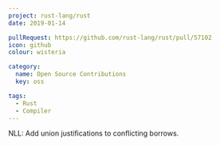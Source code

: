 ```yaml
---
project: rust-lang/rust
date: 2019-01-14

pullRequest: https://github.com/rust-lang/rust/pull/57102
icon: github
colour: wisteria

category:
  name: Open Source Contributions
  key: oss

tags:
  - Rust
  - Compiler
---
```

NLL: Add union justifications to conflicting borrows.
